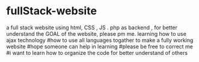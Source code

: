 # fullStack-website
a full stack website using html, CSS , JS . php as backend , for better understand the GOAL of the website, please pm me.
learning how to use ajax technology 
#how to use all languages togather to make a fully working website 
#hope someone can help in learning
#please be free to correct me 
#i want to learn how to organize the code for better understand of others
